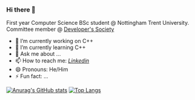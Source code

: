 ### Hi there 👋

First year Computer Science BSc student @ Nottingham Trent University. Committee member @ [Developer's Society](https://devsoc.co.uk/home.html)

- 🔭 I’m currently working on C++
- 🌱 I’m currently learning C++
- 💬 Ask me about ...
- 📫 How to reach me: [*Linkedin*](https://www.linkedin.com/in/tugra-karakus/)
- 😄 Pronouns: He/Him
- ⚡ Fun fact: ...

[![Anurag's GitHub stats](https://github-readme-stats.vercel.app/api?username=unknwnE&theme=dark&show_icons=true)](https://github.com/anuraghazra/github-readme-stats)
[![Top Langs](https://github-readme-stats.vercel.app/api/top-langs/?username=unknwnE)](https://github.com/anuraghazra/github-readme-stats)

<!--
**unknwnE/unknwnE** is a ✨ _special_ ✨ repository because its `README.md` (this file) appears on your GitHub profile.

Here are some ideas to get you started:

- 🔭 I’m currently working on ...
- 🌱 I’m currently learning ...
- 👯 I’m looking to collaborate on ...
- 🤔 I’m looking for help with ...
- 💬 Ask me about ...
- 📫 How to reach me: ...
- 😄 Pronouns: ...
- ⚡ Fun fact: ...
-->
